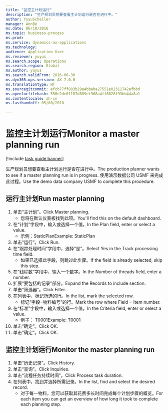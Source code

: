 ```yaml
--- 
title: "监控主计划运行"
description: "生产规划员想要查看主计划运行是否在进行中。"
author: YuyuScheller
manager: AnnBe
ms.date: 06/10/2016
ms.topic: business-process
ms.prod: 
ms.service: dynamics-ax-applications
ms.technology: 
audience: Application User
ms.reviewer: yuyus
ms.search.scope: Operations
ms.search.region: Global
ms.author: yuyus
ms.search.validFrom: 2016-06-30
ms.dyn365.ops.version: AX 7.0.0
ms.translationtype: HT
ms.sourcegitcommit: efcb77ff883b29a4bbaba27551e02311742afbbd
ms.openlocfilehash: 550e2de01187d889ef968a4ff6828f93bb44a8a1
ms.contentlocale: zh-cn
ms.lasthandoff: 05/08/2018

---
```

# <a name="monitor-a-master-planning-run"></a><span data-ttu-id="69e32-103">监控主计划运行</span><span class="sxs-lookup"><span data-stu-id="69e32-103">Monitor a master planning run</span></span>

[!include [task guide banner](../../includes/task-guide-banner.md)]

<span data-ttu-id="69e32-104">生产规划员想要查看主计划运行是否在进行中。</span><span class="sxs-lookup"><span data-stu-id="69e32-104">The production planner wants to see if a master planning run is in progress.</span></span> <span data-ttu-id="69e32-105">使用演示数据公司 USMF 来完成此过程。</span><span class="sxs-lookup"><span data-stu-id="69e32-105">Use the demo data company USMF to complete this procedure.</span></span>


## <a name="run-master-planning"></a><span data-ttu-id="69e32-106">运行主计划</span><span class="sxs-lookup"><span data-stu-id="69e32-106">Run master planning</span></span>
1. <span data-ttu-id="69e32-107">单击“主计划”。</span><span class="sxs-lookup"><span data-stu-id="69e32-107">Click Master planning.</span></span>
    * <span data-ttu-id="69e32-108">您将在默认仪表板找到此项。</span><span class="sxs-lookup"><span data-stu-id="69e32-108">You'll find this on the default dashboard.</span></span>  
2. <span data-ttu-id="69e32-109">在“计划”字段中，输入或选择一个值。</span><span class="sxs-lookup"><span data-stu-id="69e32-109">In the Plan field, enter or select a value.</span></span>
    * <span data-ttu-id="69e32-110">示例：StaticPlan</span><span class="sxs-lookup"><span data-stu-id="69e32-110">Example: StaticPlan</span></span>  
3. <span data-ttu-id="69e32-111">单击“运行”。</span><span class="sxs-lookup"><span data-stu-id="69e32-111">Click Run.</span></span>
4. <span data-ttu-id="69e32-112">在“跟踪处理时间”字段中，选择“是”。</span><span class="sxs-lookup"><span data-stu-id="69e32-112">Select Yes in the Track processing time field.</span></span>
    * <span data-ttu-id="69e32-113">如果已选择此字段，则跳过此步骤。</span><span class="sxs-lookup"><span data-stu-id="69e32-113">If the field is already selected, skip this step.</span></span>  
5. <span data-ttu-id="69e32-114">在“线程数”字段中，输入一个数字。</span><span class="sxs-lookup"><span data-stu-id="69e32-114">In the Number of threads field, enter a number.</span></span>
6. <span data-ttu-id="69e32-115">扩展“要包括的记录”部分。</span><span class="sxs-lookup"><span data-stu-id="69e32-115">Expand the Records to include section.</span></span>
7. <span data-ttu-id="69e32-116">单击“筛选器”。</span><span class="sxs-lookup"><span data-stu-id="69e32-116">Click Filter.</span></span>
8. <span data-ttu-id="69e32-117">在列表中，标记所选的行。</span><span class="sxs-lookup"><span data-stu-id="69e32-117">In the list, mark the selected row.</span></span>
    * <span data-ttu-id="69e32-118">标记“字段=物料编号”的行。</span><span class="sxs-lookup"><span data-stu-id="69e32-118">Mark the row where Field = Item number.</span></span>  
9. <span data-ttu-id="69e32-119">在“标准”字段中，输入或选择一个值。</span><span class="sxs-lookup"><span data-stu-id="69e32-119">In the Criteria field, enter or select a value.</span></span>
    * <span data-ttu-id="69e32-120">例子： T0001</span><span class="sxs-lookup"><span data-stu-id="69e32-120">Example: T0001</span></span>  
10. <span data-ttu-id="69e32-121">单击“确定”。</span><span class="sxs-lookup"><span data-stu-id="69e32-121">Click OK.</span></span>
11. <span data-ttu-id="69e32-122">单击“确定”。</span><span class="sxs-lookup"><span data-stu-id="69e32-122">Click OK.</span></span>

## <a name="monitor-the-master-planning-run"></a><span data-ttu-id="69e32-123">监控主计划运行</span><span class="sxs-lookup"><span data-stu-id="69e32-123">Monitor the master planning run</span></span>
1. <span data-ttu-id="69e32-124">单击“历史记录”。</span><span class="sxs-lookup"><span data-stu-id="69e32-124">Click History.</span></span>
2. <span data-ttu-id="69e32-125">单击“查询”。</span><span class="sxs-lookup"><span data-stu-id="69e32-125">Click Inquiries.</span></span>
3. <span data-ttu-id="69e32-126">单击“流程任务持续时间”。</span><span class="sxs-lookup"><span data-stu-id="69e32-126">Click Process task duration.</span></span>
4. <span data-ttu-id="69e32-127">在列表中，找到并选择所需记录。</span><span class="sxs-lookup"><span data-stu-id="69e32-127">In the list, find and select the desired record.</span></span>
    * <span data-ttu-id="69e32-128">对于每一物料，您可以获取其花费多长时间完成每个计划步骤的概览。</span><span class="sxs-lookup"><span data-stu-id="69e32-128">For each item you can get an overview of how long it took to complete each planning step.</span></span>  


